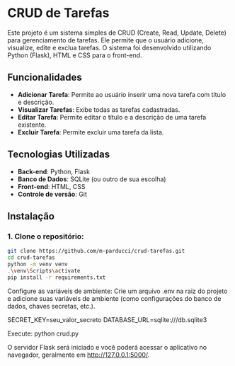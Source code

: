 # CRUD de Tarefas

Este projeto é um sistema simples de CRUD (Create, Read, Update, Delete) para gerenciamento de tarefas. Ele permite que o usuário adicione, visualize, edite e exclua tarefas. O sistema foi desenvolvido utilizando Python (Flask), HTML e CSS para o front-end.

## Funcionalidades

- **Adicionar Tarefa**: Permite ao usuário inserir uma nova tarefa com título e descrição.
- **Visualizar Tarefas**: Exibe todas as tarefas cadastradas.
- **Editar Tarefa**: Permite editar o título e a descrição de uma tarefa existente.
- **Excluir Tarefa**: Permite excluir uma tarefa da lista.

## Tecnologias Utilizadas

- **Back-end**: Python, Flask
- **Banco de Dados**: SQLite (ou outro de sua escolha)
- **Front-end**: HTML, CSS
- **Controle de versão**: Git

## Instalação

### 1. Clone o repositório:

```bash
git clone https://github.com/m-parducci/crud-tarefas.git
cd crud-tarefas
python -m venv venv
.\venv\Scripts\activate
pip install -r requirements.txt
```

Configure as variáveis de ambiente:
Crie um arquivo .env na raiz do projeto e adicione suas variáveis de ambiente (como configurações do banco de dados, chaves secretas, etc.).

SECRET_KEY=seu_valor_secreto
DATABASE_URL=sqlite:///db.sqlite3

Execute:
python crud.py

O servidor Flask será iniciado e você poderá acessar o aplicativo no navegador, geralmente em http://127.0.0.1:5000/.
